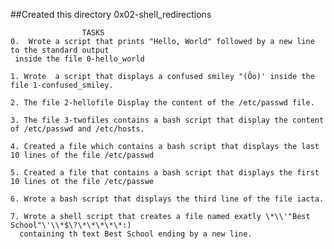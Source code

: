 ##Created this directory 0x02-shell_redirections

					TASKS
	0.  Wrote a script that prints "Hello, World" followed by a new line to the standard output 
	 inside the file 0-hello_world
	
	1. Wrote  a script that displays a confused smiley "(Ôo)' inside the file 1-confused_smiley.

	2. The file 2-hellofile Display the content of the /etc/passwd file.

	3. The file 3-twofiles contains a bash script that display the content of /etc/passwd and /etc/hosts.

	4. Created a file which contains a bash script that displays the last 10 lines of the file /etc/passwd

	5. Created a file that contains a bash script that displays the first 10 lines ot the file /etc/passwe

	6. Wrote a bash script that displays the third line of the file iacta.

	7. Wrote a shell script that creates a file named exatly \*\\'"Best School"\'\\*$\?\*\*\*\*\*:) 
	  containing th text Best School ending by a new line.

